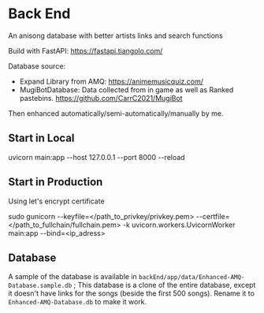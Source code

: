 # Back End

 An anisong database with better artists links and search functions

Build with FastAPI: <https://fastapi.tiangolo.com/>

Database source:

- Expand Library from AMQ: <https://animemusicquiz.com/>
- MugiBotDatabase: Data collected from in game as well as Ranked pastebins. <https://github.com/CarrC2021/MugiBot>

Then enhanced automatically/semi-automatically/manually by me.

## Start in Local

uvicorn main:app --host 127.0.0.1 --port 8000 --reload

## Start in Production

Using let's encrypt certificate

sudo gunicorn --keyfile=</path_to_privkey/privkey.pem> --certfile=</path_to_fullchain/fullchain.pem> -k uvicorn.workers.UvicornWorker main:app --bind=<ip_adress>

## Database

A sample of the database is available in `backEnd/app/data/Enhanced-AMQ-Database.sample.db` ;
This database is a clone of the entire database, except it doesn't have links for the songs (beside the first 500 songs).
Rename it to `Enhanced-AMQ-Database.db` to make it work.
